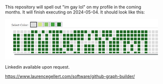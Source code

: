 This repository will spell out "im gay lol" on my profile in the coming months. It will finish executing on 2024-05-04. It should look like this:

![](lol.png)

Linkedin available upon request.

https://www.laurencegellert.com/software/github-graph-builder/


